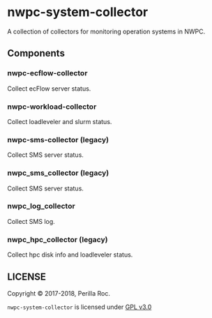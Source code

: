 # nwpc-system-collector

A collection of collectors for monitoring operation systems in NWPC.

## Components

### nwpc-ecflow-collector

Collect ecFlow server status.

### nwpc-workload-collector

Collect loadleveler and slurm status.

### nwpc-sms-collector (legacy)

Collect SMS server status.

### nwpc_sms_collector (legacy)

Collect SMS server status.

### nwpc_log_collector

Collect SMS log.

### nwpc_hpc_collector (legacy)

Collect hpc disk info and loadleveler status.

## LICENSE

Copyright &copy; 2017-2018, Perilla Roc.

`nwpc-system-collector` is licensed under [GPL v3.0](LICENSE.md)